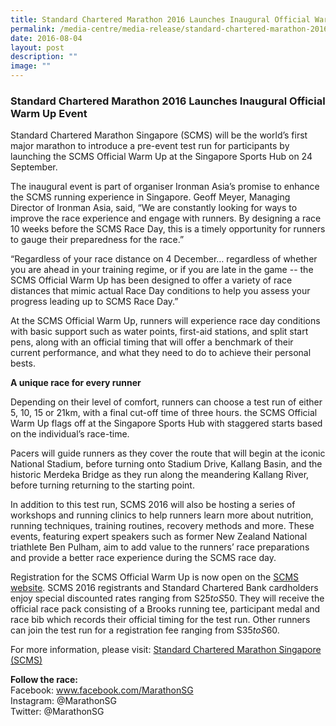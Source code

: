 ```yaml
---
title: Standard Chartered Marathon 2016 Launches Inaugural Official Warm Up Event
permalink: /media-centre/media-release/standard-chartered-marathon-2016-launches-inaugural-official-warm-up/
date: 2016-08-04
layout: post
description: ""
image: ""
---
```

### **Standard Chartered Marathon 2016 Launches Inaugural Official Warm Up Event**

Standard Chartered Marathon Singapore (SCMS) will be the world’s first major marathon to introduce a pre-event test run for participants by launching the SCMS Official Warm Up at the Singapore Sports Hub on 24 September.

The inaugural event is part of organiser Ironman Asia’s promise to enhance the SCMS running experience in Singapore. Geoff Meyer, Managing Director of Ironman Asia, said, “We are constantly looking for ways to improve the race experience and engage with runners. By designing a race 10 weeks before the SCMS Race Day, this is a timely opportunity for runners to gauge their preparedness for the race.”

“Regardless of your race distance on 4 December… regardless of whether you are ahead in your training regime, or if you are late in the game -- the SCMS Official Warm Up has been designed to offer a variety of race distances that mimic actual Race Day conditions to help you assess your progress leading up to SCMS Race Day.”

At the SCMS Official Warm Up, runners will experience race day conditions with basic support such as water points, first-aid stations, and split start pens, along with an official timing that will offer a benchmark of their current performance, and what they need to do to achieve their personal bests.

**A unique race for every runner**

Depending on their level of comfort, runners can choose a test run of either 5, 10, 15 or 21km, with a final cut-off time of three hours. the SCMS Official Warm Up flags off at the Singapore Sports Hub with staggered starts based on the individual’s race-time.

Pacers will guide runners as they cover the route that will begin at the iconic National Stadium, before turning onto Stadium Drive, Kallang Basin, and the historic Merdeka Bridge as they run along the meandering Kallang River, before turning returning to the starting point.

In addition to this test run, SCMS 2016 will also be hosting a series of workshops and running clinics to help runners learn more about nutrition, running techniques, training routines, recovery methods and more. These events, featuring expert speakers such as former New Zealand National triathlete Ben Pulham, aim to add value to the runners’ race preparations and provide a better race experience during the SCMS race day.

Registration for the SCMS Official Warm Up is now open on the [SCMS website](https://www.marathonsingapore.com). SCMS 2016 registrants and Standard Chartered Bank cardholders enjoy special discounted rates ranging from S$25 to S$50. They will receive the official race pack consisting of a Brooks running tee, participant medal and race bib which records their official timing for the test run. Other runners can join the test run for a registration fee ranging from S$35 to S$60.

For more information, please visit: [Standard Chartered Marathon Singapore (SCMS)](https://www.marathonsingapore.com ) 

**Follow the race:**<br>
Facebook: www.facebook.com/MarathonSG<br>
Instagram: @MarathonSG<br>
Twitter: @MarathonSG
